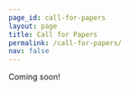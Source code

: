 ```yaml
---
page_id: call-for-papers
layout: page
title: Call for Papers
permalink: /call-for-papers/
nav: false
---
```


Coming soon!